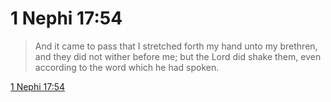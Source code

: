 # 1 Nephi 17:54

> And it came to pass that I stretched forth my hand unto my brethren, and they did not wither before me; but the Lord did shake them, even according to the word which he had spoken.

[1 Nephi 17:54](https://www.churchofjesuschrist.org/study/scriptures/bofm/1-ne/17?lang=eng&id=p54#p54)


